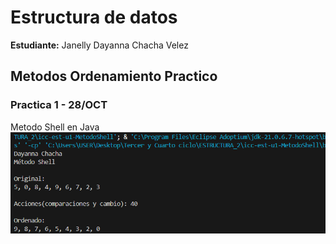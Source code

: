 # Estructura de datos 

**Estudiante:** Janelly Dayanna Chacha Velez

## Metodos Ordenamiento Practico

### Practica 1 - 28/OCT
Metodo Shell en Java
![alt text](assets/MetodoShell.png)
